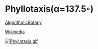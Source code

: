 # Phyllotaxis(α=137.5◦)
[AlgorithmicBotany](http://mathworld.wolfram.com/Rose.html)

[Wikipedia](https://en.wikipedia.org/wiki/Phyllotaxis)


[![Phyllotaxis gif](/phyllotaxis.gif)](https://nonvegan.github.io/phyllotaxis)
